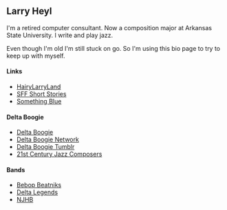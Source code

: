 ## Larry Heyl

I'm a retired computer consultant. Now a composition major at Arkansas State University. I write and play jazz.

Even though I'm old I'm still stuck on go. So I'm using this bio page to try to keep up with myself.

#### Links

* [HairyLarryLand](http://hairylarryland.com)
* [SFF Short Stories](http://sffshortstories.com/)
* [Something Blue](http://sbblues.com)

#### Delta Boogie

* [Delta Boogie](http://deltaboogie.com)
* [Delta Boogie Network](http://deltaboogie.net)
* [Delta Boogie Tumblr](http://deltaboogie.tumblr.com)
* [21st Century Jazz Composers](http://21centjazz.com)

#### Bands

* [Bebop Beatniks](http://bebopbeatniks.com)
* [Delta Legends](http://deltalegends.com)
* [NJHB](http://njhb.org)


